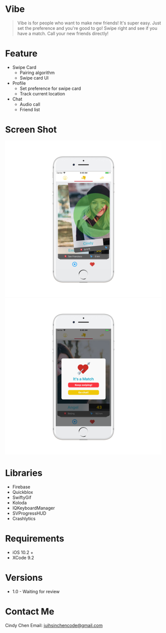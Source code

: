 # Vibe

>Vibe is for people who want to make new friends! It's super easy. Just set the preference and you're good to go! Swipe right and see if you have a match. Call your new friends directly!

# Feature
  * Swipe Card
    * Pairing algorithm
    * Swipe card UI
  * Profile
    * Set preference for swipe card
    * Track current location
  * Chat
    * Audio call
    * Friend list
    

# Screen Shot #
![image](https://github.com/apbaca06/Vibe/blob/master/Screenshots/Simulator%20Screen%20Shot%20-%20iPhone%208%20-%202018-01-10%20at%2009.45.42_iphone7silver_portrait.png) ![image](https://github.com/apbaca06/Vibe/blob/master/Screenshots/Simulator%20Screen%20Shot%20-%20iPhone%208%20-%202018-01-10%20at%2009.46.09_iphone7silver_portrait.png)



# Libraries
* Firebase
* Quickblox
* SwiftyGif
* Koloda
* IQKeyboardManager
* SVProgressHUD
* Crashlytics


# Requirements #
* iOS 10.2 +
* XCode 9.2


# Versions #
  * 1.0 - Waiting for review


# Contact Me #
Cindy Chen
Email: juihsinchencode@gmail.com
